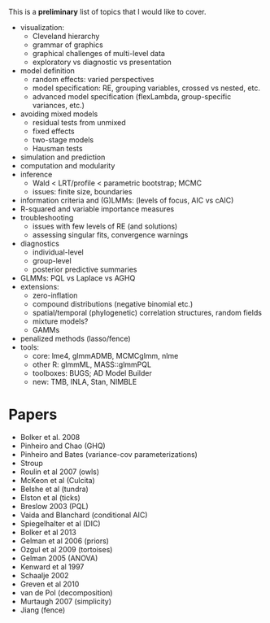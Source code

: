 This is a **preliminary** list of topics that I would like to cover.

* visualization: 
    * Cleveland hierarchy
	* grammar of graphics
    * graphical challenges of multi-level data	
	* exploratory vs diagnostic vs presentation
* model definition
    * random effects: varied perspectives
	* model specification: RE, grouping variables, crossed vs nested, etc.
	* advanced model specification (flexLambda, group-specific variances, etc.)
* avoiding mixed models
    * residual tests from unmixed
	* fixed effects
    * two-stage models
	* Hausman tests
* simulation and prediction	
* computation and modularity
* inference
    * Wald < LRT/profile < parametric bootstrap; MCMC
	* issues: finite size, boundaries
* information criteria and (G)LMMs: (levels of focus, AIC vs cAIC)
* R-squared and variable importance measures
* troubleshooting
    * issues with few levels of RE (and solutions)
	* assessing singular fits, convergence warnings
* diagnostics
    * individual-level
    * group-level
	* posterior predictive summaries
* GLMMs: PQL vs Laplace vs AGHQ
* extensions:
    * zero-inflation
	* compound distributions (negative binomial etc.)
	* spatial/temporal (phylogenetic) correlation structures, random fields
	* mixture models?
	* GAMMs
* penalized methods (lasso/fence)
* tools:
    * core: lme4, glmmADMB, MCMCglmm, nlme
	* other R: glmmML, MASS::glmmPQL
	* toolboxes: BUGS; AD Model Builder
	* new: TMB, INLA, Stan, NIMBLE

Papers
===========

* Bolker et al. 2008
* Pinheiro and Chao (GHQ)
* Pinheiro and Bates (variance-cov parameterizations)
* Stroup
* Roulin et al 2007 (owls)
* McKeon et al (Culcita)
* Belshe et al (tundra)
* Elston et al (ticks)
* Breslow 2003 (PQL)
* Vaida and Blanchard (conditional AIC)
* Spiegelhalter et al (DIC)
* Bolker et al 2013
* Gelman et al 2006 (priors)
* Ozgul et al 2009 (tortoises)
* Gelman 2005 (ANOVA)
* Kenward et al 1997
* Schaalje 2002
* Greven et al 2010
* van de Pol (decomposition)
* Murtaugh 2007 (simplicity)
* Jiang (fence)
